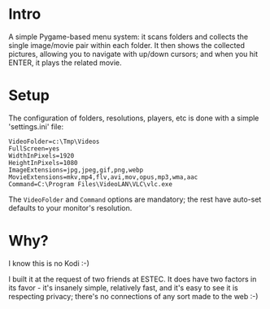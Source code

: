 # Intro

A simple Pygame-based menu system: it scans folders and collects the single
image/movie pair within each folder. It then shows the collected pictures,
allowing you to navigate with up/down cursors; and when you hit ENTER,
it plays the related movie.

# Setup

The configuration of folders, resolutions, players, etc is done with a
simple 'settings.ini' file:

    VideoFolder=c:\Tmp\Videos
    FullScreen=yes
    WidthInPixels=1920
    HeightInPixels=1080
    ImageExtensions=jpg,jpeg,gif,png,webp
    MovieExtensions=mkv,mp4,flv,avi,mov,opus,mp3,wma,aac
    Command=C:\Program Files\VideoLAN\VLC\vlc.exe

The `VideoFolder` and `Command` options are mandatory; the rest have
auto-set defaults to your monitor's resolution.

# Why?

I know this is no Kodi :-) 

I built it at the request of two friends at ESTEC.
It does have two factors in its favor - it's insanely simple,
relatively fast, and it's easy to see it is respecting privacy;
there's no connections of any sort made to the web :-)
